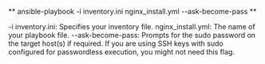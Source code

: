 ** ansible-playbook -i inventory.ini nginx_install.yml --ask-become-pass **

-i inventory.ini: Specifies your inventory file.
nginx_install.yml: The name of your playbook file.
--ask-become-pass: Prompts for the sudo password on the target host(s) if required. If you are using SSH keys with sudo configured for passwordless execution, you might not need this flag.